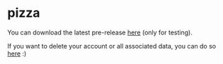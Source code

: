 # pizza

You can download the latest pre-release [here](https://github.com/wanjawischmeier/pizza-flizza/releases/download/v0.4.1/pizza_v0.4.1.apk) (only for testing).


If you want to delete your account or all associated data, you can do so [here](https://wanjawischmeier.github.io/pizza-flizza/account-deletion) :)
